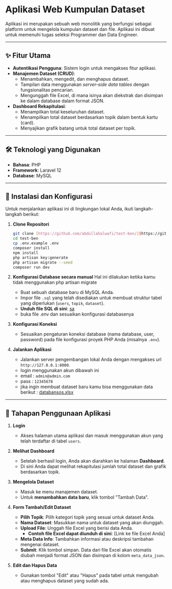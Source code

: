 # Aplikasi Web Kumpulan Dataset

Aplikasi ini merupakan sebuah web monolitik yang berfungsi sebagai platform untuk mengelola kumpulan dataset dan file. Aplikasi ini dibuat untuk memenuhi tugas seleksi Programmer dan Data Engineer.

---

## ✨ Fitur Utama

- **Autentikasi Pengguna**: Sistem login untuk mengakses fitur aplikasi.
- **Manajemen Dataset (CRUD)**:
    - Menambahkan, mengedit, dan menghapus dataset.
    - Tampilan data menggunakan *server-side data tables* dengan fungsionalitas pencarian.
    - Mengunggah file Excel, di mana isinya akan diekstrak dan disimpan ke dalam database dalam format JSON.
- **Dashboard Rekapitulasi**:
    - Menampilkan total keseluruhan dataset.
    - Menampilkan total dataset berdasarkan topik dalam bentuk kartu (card).
    - Menyajikan grafik batang untuk total dataset per topik.

---

## 🛠️ Teknologi yang Digunakan

- **Bahasa**: PHP
- **Framework**: Laravel 12
- **Database**: MySQL

---

## 🚀 Instalasi dan Konfigurasi

Untuk menjalankan aplikasi ini di lingkungan lokal Anda, ikuti langkah-langkah berikut:

1.  **Clone Repositori**
    ```bash
    git clone [https://github.com/abdullahalwafi/test-ben/](https://github.com/abdullahalwafi/test-ben/)
    cd test-ben
    cp .env.example .env
    composer install
    npm install
    php artisan key:generate
    php artisan migrate --seed
    composer run dev 
    ```

2.  **Konfigurasi Database secara manual**
    Hal ini dilakukan ketika kamu tidak menggunakan php artisan migrate
    - Buat sebuah database baru di MySQL Anda.
    - Impor file `.sql` yang telah disediakan untuk membuat struktur tabel yang diperlukan (`users`, `topik`, `dataset`).
    - **Unduh file SQL di sini**:  [sa](as)
    - buka file .env dan sesuaikan konfigurasi databasenya


3.  **Konfigurasi Koneksi**
    - Sesuaikan pengaturan koneksi database (nama database, user, password) pada file konfigurasi proyek PHP Anda (misalnya `.env`).

4.  **Jalankan Aplikasi**
    - Jalankan server pengembangan lokal Anda dengan mengakses url `http://127.0.0.1:8000`.
    - login menggunakan akun dibawah ini
    - email : `admin@admin.com`
    - pass  : `12345678`
    - jika ingin membuat dataset baru kamu bisa menggunakan data berikut : [databansos.xlsx](as)

---

## 📖 Tahapan Penggunaan Aplikasi

1.  **Login**
    - Akses halaman utama aplikasi dan masuk menggunakan akun yang telah terdaftar di tabel `users`.

2.  **Melihat Dashboard**
    - Setelah berhasil login, Anda akan diarahkan ke halaman **Dashboard**.
    - Di sini Anda dapat melihat rekapitulasi jumlah total dataset dan grafik berdasarkan topik.

3.  **Mengelola Dataset**
    - Masuk ke menu manajemen dataset.
    - Untuk **menambahkan data baru**, klik tombol "Tambah Data".

4.  **Form Tambah/Edit Dataset**
    - **Pilih Topik**: Pilih kategori topik yang sesuai untuk dataset Anda.
    - **Nama Dataset**: Masukkan nama untuk dataset yang akan diunggah.
    - **Upload File**: Unggah file Excel yang berisi data Anda.
        - **Contoh file Excel dapat diunduh di sini**: [Link ke file Excel Anda]
    - **Meta Data Info**: Tambahkan informasi atau deskripsi tambahan mengenai dataset.
    - **Submit**: Klik tombol simpan. Data dari file Excel akan otomatis diubah menjadi format JSON dan disimpan di kolom `meta_data_json`.

5.  **Edit dan Hapus Data**
    - Gunakan tombol "Edit" atau "Hapus" pada tabel untuk mengubah atau menghapus dataset yang sudah ada.